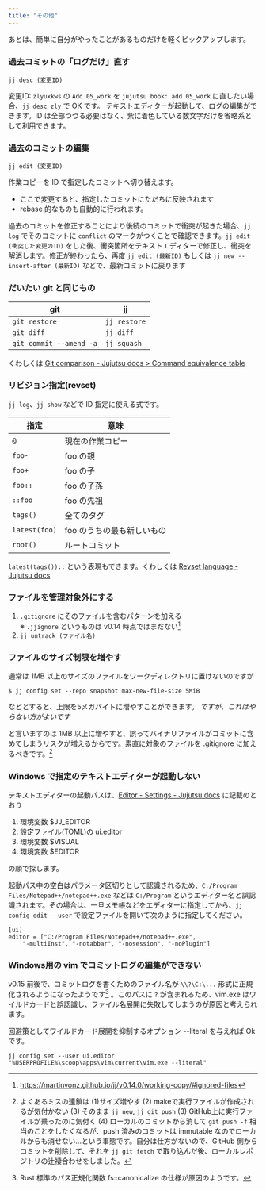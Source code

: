 ```yaml
---
title: "その他"
---
```

あとは、簡単に自分がやったことがあるものだけを軽くピックアップします。

### 過去コミットの「ログだけ」直す

```
jj desc (変更ID)
```

変更ID: `zlyuxkws` の `Add 05_work` を `jujutsu book: add 05_work` に直したい場合、`jj desc zly` で OK です。 テキストエディターが起動して、ログの編集ができます。ID は全部つづる必要はなく、紫に着色している数文字だけを省略系として利用できます。

### 過去のコミットの編集

```
jj edit (変更ID)
```

作業コピーを ID で指定したコミットへ切り替えます。

+ ここで変更すると、指定したコミットにただちに反映されます
+ rebase 的なものも自動的に行われます。

過去のコミットを修正することにより後続のコミットで衝突が起きた場合、`jj log` でそのコミットに `conflict` のマークがつくことで確認できます。`jj edit (衝突した変更のID)` をした後、衝突箇所をテキストエディターで修正し、衝突を解消します。修正が終わったら、再度 `jj edit (最新ID)` もしくは `jj new --insert-after (最新ID)` などで、最新コミットに戻ります

### だいたい git と同じもの

|  git                    | jj           |
|-------------------------|--------------|
| `git restore`           | `jj restore` |
| `git diff`              | `jj diff`    |
| `git commit --amend -a` | `jj squash`  |

くわしくは [Git comparison - Jujutsu docs &gt; Command equivalence table](https://martinvonz.github.io/jj/latest/git-comparison/#command-equivalence-table)


### リビジョン指定(revset)

`jj log`、`jj show` などで ID 指定に使える式です。


| 指定          | 意味                       |
|---------------|----------------------------|
| `@`           | 現在の作業コピー           |
| `foo-`        | foo の親                   |
| `foo+`        | foo の子                   |
| `foo::`       | foo の子孫                 |
| `::foo`       | foo の先祖                 |
| `tags()`      | 全てのタグ                 |
| `latest(foo)` | foo のうちの最も新しいもの |
| `root()`      | ルートコミット             |

`latest(tags())::` という表現もできます。くわしくは [Revset language - Jujutsu docs](https://martinvonz.github.io/jj/latest/revsets/)

### ファイルを管理対象外にする

1. `.gitignore` にそのファイルを含むパターンを加える  
   ※ `.jjignore` というものは v0.14 時点ではまだない[^ignored_files]
2. `jj untrack (ファイル名)`

[^ignored_files]: https://martinvonz.github.io/jj/v0.14.0/working-copy/#ignored-files

### ファイルのサイズ制限を増やす

通常は 1MB 以上のサイズのファイルをワークディレクトリに置けないのですが

```
$ jj config set --repo snapshot.max-new-file-size 5MiB
```

などとすると、上限を5メガバイトに増やすことができます。 *ですが、これはやらない方がよいです* 

と言いますのは 1MB 以上に増やすと、誤ってバイナリファイルがコミットに含めてしまうリスクが増えるからです。素直に対象のファイルを .gitignore に加えるべきです。[^f]

[^f]: よくあるミスの連鎖は (1)サイズ増やす (2) makeで実行ファイルが作成されるが気付かない (3) そのまま `jj new`, `jj git push` (3) GitHub上に実行ファイルが乗ったのに気付く (4) ローカルのコミットから消して `git push -f` 相当のことをしたくなるが、push 済みのコミットは immutable なのでローカルからも消せない…という事態です。自分は仕方がないので、GitHub 側からコミットを削除して、それを `jj git fetch` で取り込んだ後、ローカルレポジトリの辻褄合わせをしました。

### Windows で指定のテキストエディターが起動しない

テキストエディターの起動パスは、[Editor - Settings - Jujutsu docs](https://martinvonz.github.io/jj/v0.15.1/config/#editor) に記載のとおり

1. 環境変数 $JJ\_EDITOR
2. 設定ファイル(TOML)の ui.editor
3. 環境変数 $VISUAL
4. 環境変数 $EDITOR

の順で探します。

起動パス中の空白はパラメータ区切りとして認識されるため、`C:/Program Files/Notepad++/notepad++.exe` などは `C:/Program` というエディター名と誤認識されます。その場合は、一旦メモ帳などをエディターに指定してから、`jj config edit --user` で設定ファイルを開いて次のように指定してください。

```
[ui]
editor = ["C:/Program Files/Notepad++/notepad++.exe",
    "-multiInst", "-notabbar", "-nosession", "-noPlugin"]
```

### Windows用の vim でコミットログの編集ができない

v0.15 前後で、コミットログを書くためのファイル名が `\\?\C:\...` 形式に正規化されるようになったようです[^rust-canonical] 。このパスに `?` が含まれるため、vim.exe はワイルドカードと誤認識し、ファイル名展開に失敗してしまうのが原因と考えられます。

[^rust-canonical]: Rust 標準のパス正規化関数 fs::canonicalize の仕様が原因のようです。

回避策としてワイルドカード展開を抑制するオプション --literal を与えれば Ok です。

```
jj config set --user ui.editor "%USERPROFILE%\scoop\apps\vim\current\vim.exe --literal"
```
